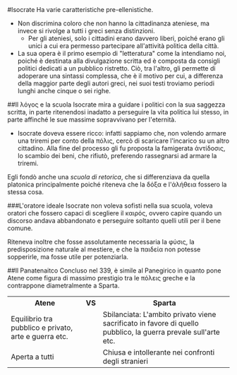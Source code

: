 <head>
	<link rel="stylesheet" href="../Default.css">
	<style>
		body {
		--main-color: purple;
		}
	</style>
</head>
#Isocrate
Ha varie caratteristiche pre-ellenistiche.

* Non discrimina coloro che non hanno la cittadinanza ateniese, ma invece si rivolge a tutti i greci senza distinzioni.
	* Per gli ateniesi, solo i cittadini erano davvero liberi, poiché erano gli unici a cui era permesso partecipare all'attività politica della città.
* La sua opera è il primo esempio di "letteratura" come la intendiamo noi, poiché è destinata alla divulgazione scritta ed è composta da consigli politici dedicati a un pubblico ristretto. Ciò, tra l'altro, gli permette di adoperare una sintassi complessa, che è il motivo per cui, a differenza della maggior parte degli autori greci, nei suoi testi troviamo periodi lunghi anche cinque o sei righe.

##Il λόγος e la scuola
Isocrate mira a guidare i politici con la sua saggezza scritta, in parte ritenendosi inadatto a perseguire la vita politica lui stesso, in parte affinché le sue massime sopravvivano per l'eternità.

* Isocrate doveva essere ricco: infatti sappiamo che, non volendo armare una triremi per conto della πόλις, cercò di scaricare l'incarico su un altro cittadino. Alla fine del processo gli fu proposta la famigerata ἀντίδοσις, lo scambio dei beni, che rifiutò, preferendo rassegnarsi ad armare la triremi.  

Egli fondò anche una *scuola di retorica*, che si differenziava da quella platonica principalmente poiché riteneva che la δόξα e l'ἀλήθεια fossero la stessa cosa.

###L'oratore ideale
Isocrate non voleva sofisti nella sua scuola, voleva oratori che fossero capaci di scegliere il καιρός, ovvero capire quando un discorso andava abbandonato e perseguire soltanto quelli utili per il bene comune.  

Riteneva inoltre che fosse assolutamente necessaria la φύσις, la predisposizione naturale al mestiere, e che la παιδεία non potesse sopperirle, ma fosse utile per potenziarla.

##Il Panatenaitco
Concluso nel 339, è simile al Panegirico in quanto pone Atene come figura di massimo prestigio tra le πόλεις greche e la contrappone diametralmente a Sparta.

<table class="vstable">
	<tr>
		<th class="vsth">Atene</th>
		<th class="vs">VS</th>
		<th class="vsth">Sparta</th>
	</trl>
	<tr>
		<td>Equilibrio tra pubblico e privato, arte e guerra etc.</td>
		<td></td>
		<td>Sbilanciata: L'ambito privato viene sacrificato in favore di quello pubblico, la guerra prevale sull'arte etc.</td>
	</tr>
	<tr>
		<td>Aperta a tutti</td>
		<td></td>
		<td>Chiusa e intollerante nei confronti degli stranieri</td>
	</tr>
</table>